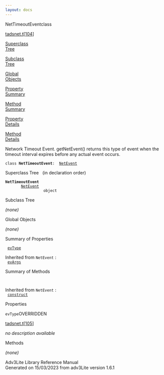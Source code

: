 ```yaml
---
layout: docs
---
```

<span class="title">NetTimeoutEvent</span><span class="type">class</span>

[tadsnet.t](../file/tadsnet.t.html)\[[104](../source/tadsnet.t.html#104)\]

[Superclass  
Tree](#_SuperClassTree_)

[Subclass  
Tree](#_SubClassTree_)

[Global  
Objects](#_ObjectSummary_)

[Property  
Summary](#_PropSummary_)

[Method  
Summary](#_MethodSummary_)

[Property  
Details](#_Properties_)

[Method  
Details](#_Methods_)

<div class="fdesc">

Network Timeout Event. getNetEvent() returns this type of event when the
timeout interval expires before any actual event occurs.

`class `**`NetTimeoutEvent`**` :   `[`NetEvent`](../object/NetEvent.html)

</div>

<span id="_SuperClassTree_"></span>

<div class="mjhd">

<span class="hdln">Superclass Tree</span>   (in declaration order)

</div>

**`NetTimeoutEvent`**  
`         `[`NetEvent`](../object/NetEvent.html)  
`                 object`  
<span id="_SubClassTree_"></span>

<div class="mjhd">

<span class="hdln">Subclass Tree</span>  

</div>

*(none)* <span id="_ObjectSummary_"></span>

<div class="mjhd">

<span class="hdln">Global Objects</span>  

</div>

*(none)* <span id="_PropSummary_"></span>

<div class="mjhd">

<span class="hdln">Summary of Properties</span>  

</div>

` `[`evType`](#evType)`  `

Inherited from `NetEvent` :  
` `[`evArgs`](../object/NetEvent.html#evArgs)`  `

<span id="_MethodSummary_"></span>

<div class="mjhd">

<span class="hdln">Summary of Methods</span>  

</div>

` `

Inherited from `NetEvent` :  
` `[`construct`](../object/NetEvent.html#construct)`  `

<span id="_Properties_"></span>

<div class="mjhd">

<span class="hdln">Properties</span>  

</div>

<span id="evType"></span>

`evType`<span class="rem">OVERRIDDEN</span>

[tadsnet.t](../file/tadsnet.t.html)\[[105](../source/tadsnet.t.html#105)\]

<div class="desc">

*no description available*

</div>

<span id="_Methods_"></span>

<div class="mjhd">

<span class="hdln">Methods</span>  

</div>

*(none)*

<div class="ftr">

Adv3Lite Library Reference Manual  
Generated on 15/03/2023 from adv3Lite version 1.6.1

</div>
